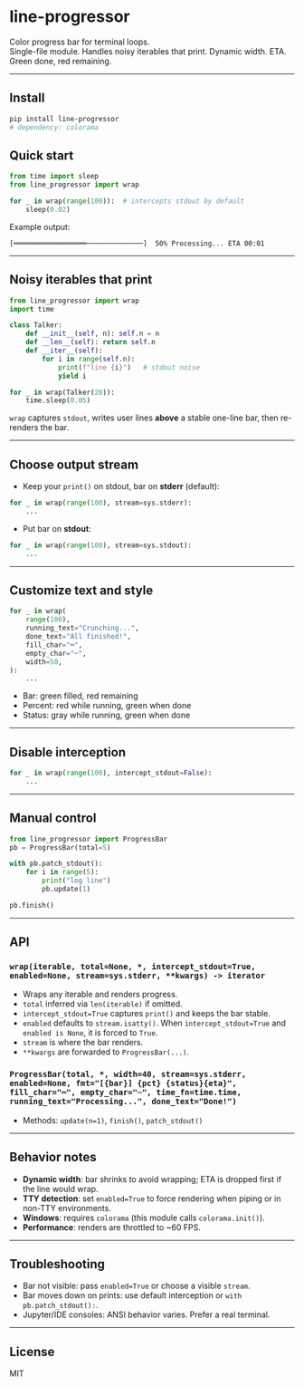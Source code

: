 # line-progressor

Color progress bar for terminal loops.  
Single-file module. Handles noisy iterables that print. Dynamic width. ETA. Green done, red remaining.

---

## Install

```bash
pip install line-progressor
# dependency: colorama
```

## Quick start

```python
from time import sleep
from line_progressor import wrap

for _ in wrap(range(100)):  # intercepts stdout by default
    sleep(0.02)
```
Example output:

```
[══════════════════──────────────]  50% Processing... ETA 00:01
```

---

## Noisy iterables that print

```python
from line_progressor import wrap
import time

class Talker:
    def __init__(self, n): self.n = n
    def __len__(self): return self.n
    def __iter__(self):
        for i in range(self.n):
            print(f"line {i}")   # stdout noise
            yield i

for _ in wrap(Talker(20)):
    time.sleep(0.05)
```
`wrap` captures `stdout`, writes user lines **above** a stable one-line bar, then re-renders the bar.

---

## Choose output stream

- Keep your `print()` on stdout, bar on **stderr** (default):
```python
for _ in wrap(range(100), stream=sys.stderr):
    ...
```
- Put bar on **stdout**:
```python
for _ in wrap(range(100), stream=sys.stdout):
    ...
```

---

## Customize text and style

```python
for _ in wrap(
    range(100),
    running_text="Crunching...",
    done_text="All finished!",
    fill_char="═",
    empty_char="─",
    width=50,
):
    ...
```
- Bar: green filled, red remaining
- Percent: red while running, green when done
- Status: gray while running, green when done

---

## Disable interception

```python
for _ in wrap(range(100), intercept_stdout=False):
    ...
```

---

## Manual control

```python
from line_progressor import ProgressBar
pb = ProgressBar(total=5)

with pb.patch_stdout():
    for i in range(5):
        print("log line")
        pb.update(1)

pb.finish()
```

---

## API

### `wrap(iterable, total=None, *, intercept_stdout=True, enabled=None, stream=sys.stderr, **kwargs) -> iterator`
- Wraps any iterable and renders progress.
- `total` inferred via `len(iterable)` if omitted.
- `intercept_stdout=True` captures `print()` and keeps the bar stable.
- `enabled` defaults to `stream.isatty()`. When `intercept_stdout=True` and `enabled is None`, it is forced to `True`.
- `stream` is where the bar renders.
- `**kwargs` are forwarded to `ProgressBar(...)`.

### `ProgressBar(total, *, width=40, stream=sys.stderr, enabled=None, fmt="[{bar}] {pct} {status}{eta}", fill_char="═", empty_char="─", time_fn=time.time, running_text="Processing...", done_text="Done!")`
- Methods: `update(n=1)`, `finish()`, `patch_stdout()`

---

## Behavior notes

- **Dynamic width**: bar shrinks to avoid wrapping; ETA is dropped first if the line would wrap.
- **TTY detection**: set `enabled=True` to force rendering when piping or in non-TTY environments.
- **Windows**: requires `colorama` (this module calls `colorama.init()`).
- **Performance**: renders are throttled to ~60 FPS.

---

## Troubleshooting

- Bar not visible: pass `enabled=True` or choose a visible `stream`.
- Bar moves down on prints: use default interception or `with pb.patch_stdout():`.
- Jupyter/IDE consoles: ANSI behavior varies. Prefer a real terminal.

---

## License

MIT
